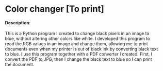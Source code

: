 # Color changer [To print]
#### Description:
This is a Python program I created to change black pixels in an image to blue, without altering other colors like white. I developed this program to read the RGB values in an image and change them, allowing me to print documents even when my printer is out of black ink by converting black text to blue.
I use this program together with a PDF converter I created. First, I convert the PDF to JPG, then I change the black text to blue so I can print the document.
